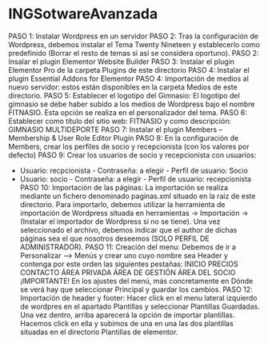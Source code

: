 # INGSotwareAvanzada
PASO 1: Instalar Wordpress en un servidor
PASO 2: Tras la configuración de Wordpress, debemos instalar el Tema Twenty Nineteen y establecerlo como predefinido (Borrar el resto de temas si así se considera oportuno).
PASO 2: Insalar el plugin Elementor Website Builder
PASO 3: Instalar el plugin Elementor Pro de la carpeta Plugins de este directorio
PASO 4: Instalar el plugin Essential Addons for Elementor
PASO 4: Importación de medios al nuevo servidor: estos están disponibles en la carpeta Medios de este directorio.
PASO 5: Establecer el logotipo del Gimnasio: El logotipo del gimnasio se debe haber subido a los medios de Wordpress bajo el nombre FITNASIO. Esta opción se realiza en el
  personalizador del tema.
PASO 6: Establecer como título del sitio web: FITNASIO y como descripción: GIMNASIO MULTIDEPORTE
PASO 7: Instalar el plugin Members – Membership & User Role Editor Plugin
PASO 8: En la configuración de Members, crear los perfiles de socio y recepcionista (con los valores por defecto)
PASO 9: Crear los usuarios de socio y recepcionista con usuarios: 
  - Usuario: recpcionista - Contraseña: a elegir - Perfil de usuario: Socio
  - Usuario: socio - Contraseña: a elegir  - Perfil de usuario: recepcionista
PASO 10: Importación de las páginas: La importación se realiza mediante un fichero denominado paginas.xml situado en la raiz de este directorio. Para importarlo, debemos utilizar
  la herramienta de importación de Wordpress situada en herramientas -> Importación -> (Instalar el importador de Wordpress si no se tiene). Una vez seleccionado el archivo, 
  debemos indicar que el author de dichas páginas sea el que nosotros deseemos (SOLO PERFIL DE ADMINISTRADOR).
PASO 11: Creación del menu: Debemos de ir a Personalizar --> Menús y crear uno cuyo nombre sea Header y contenga por este orden las siguientes pestañas:
  INICIO
  PRECIOS
  CONTACTO
  ÁREA PRIVADA
      ÁREA DE GESTIÓN
      ÁREA DEL SOCIO
  ¡IMPORTANTE! En los ajustes del menú, más concretamente en Dónde se verá hay que seleccionar Principal y guardar los cambios.
PASO 12: Importación de header y footer: Hacer click en el menu lateral izquierdo de wordpres en el apartado Plantillas 
  y seleccionar Plantillas Guardadas. Una vez dentro, arriba aparecerá la opción de importar plantillas. Hacemos click en ella y subimos de una en una las dos plantillas 
  situadas en el directorio Plantillas de elementor.
